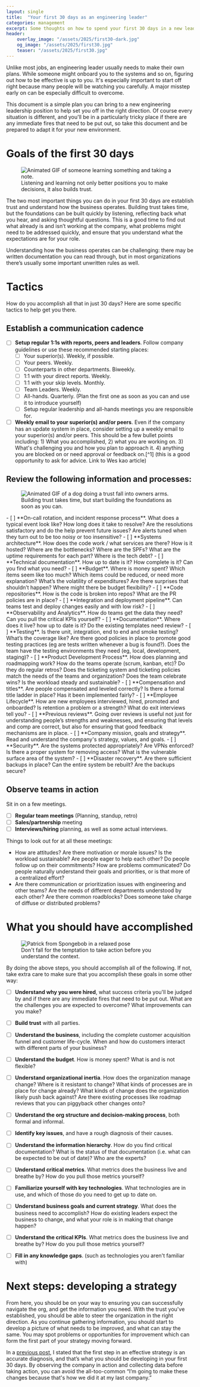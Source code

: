 ```yaml
---
layout: single
title:  "Your first 30 days as an engineering leader"
categories: management
excerpt: Some thoughts on how to spend your first 30 days in a new leadership position.
header:
    overlay_image: "/assets/2025/first30-dark.jpg"
    og_image: "/assets/2025/first30.jpg"
    teaser: "/assets/2025/first30.jpg"
---
```


Unlike most jobs, an engineering leader usually needs to make their own plans. While someone might onboard you to the systems and so on, figuring out how to be effective is up to you. It's especially important to start off right because many people will be watching you carefully. A major misstep early on can be especially difficult to overcome.

This document is a simple plan you can bring to a new engineering leadership position to help set you off in the right direction. Of course every situation is different, and you'll be in a particularly tricky place if there are any immediate fires that need to be put out, so take this document and be prepared to adapt it for your new environment.

# Goals of the first 30 days

<figure>
    <img
		 src="/assets/2025/listen-and-learn.gif"
         alt="Animated GIF of someone learning something and taking a note.">
    <figcaption>Listening and learning not only better positions you to make decisions, it also builds trust.</figcaption>
</figure>

The two most important things you can do in your first 30 days are establish trust and understand how the business operates. Building trust takes time, but the foundations can be built quickly by listening, reflecting back what you hear, and asking thoughtful questions. This is a good time to find out what already is and isn’t working at the company, what problems might need to be addressed quickly, and ensure that you understand what the expectations are for your role.

Understanding how the business operates can be challenging: there may be written documentation you can read through, but in most organizations there’s usually some important unwritten rules as well.

# Tactics

How do you accomplish all that in just 30 days? Here are some specific tactics to help get you there.

## Establish a communication cadence
- [ ] **Setup regular 1:1s with reports, peers and leaders**. Follow company guidelines or use these recommended starting places:
  - [ ] Your superior(s). Weekly, if possible.
  - [ ] Your peers. Weekly.
  - [ ] Counterparts in other departments. Biweekly.
  - [ ] 1:1 with your direct reports. Weekly.
  - [ ] 1:1 with your skip levels. Monthly.
  - [ ] Team Leaders. Weekly.
  - [ ] All-hands. Quarterly. (Plan the first one as soon as you can and use it to introduce yourself)
  - [ ] Setup regular leadership and all-hands meetings you are responsible for.
- [ ] **Weekly email to your superior(s) and/or peers**. Even if the company has an update system in place, consider setting up a weekly email to your superior(s) and/or peers. This should be a few bullet points including: 1) What you accomplished, 2) what you are working on. 3) What's challenging you and how you plan to approach it. 4) anything you are blocked on or need approval or feedback on.[^1] (this is a good opportunity to ask for advice. Link to Wes kao article)

## Review the following information and processes:
<figure>
    <img
		 src="/assets/2025/dog-trust.gif"
         alt="Animated GIF of a dog doing a trust fall into owners arms.">
    <figcaption>Building trust takes time, but start building the foundations as soon as you can.</figcaption>
</figure>
- [ ] **On-call rotation, and incident response process**. What does a typical event look like? How long does it take to resolve? Are the resolutions satisfactory and do the help prevent future issues? Are alerts tuned when they turn out to be too noisy or too insensitive?
- [ ] **Systems architecture**. How does the code work / what services are there? How is it hosted? Where are the bottlenecks? Where are the SPFs? What are the uptime requirements for each part? Where is the tech debt?
- [ ] **Technical documentation**. How up to date is it? How complete is it? Can you find what you need?
- [ ] **Budget**. Where is money spent? Which items seem like too much? Which items could be reduced, or need more explanation? What’s the volatility of expenditures? Are there surprises that shouldn’t happen? Where might there be budget flexibility?
- [ ] **Code repositories**. How is the code is broken into repos? What are the PR policies are in place?
- [ ] **Integration and deployment pipeline**. Can teams test and deploy changes easily and with low risk?
- [ ] **Observability and Analytics**. How do teams get the data they need? Can you pull the critical KPIs yourself?
- [ ] **Documentation**. Where does it live? how up to date is it? Do the existing templates need review?
- [ ] **Testing**. Is there unit, integration, end to end and smoke testing? What’s the coverage like? Are there good policies in place to promote good testing practices (eg are tests written whenever a bug is found?). Does the team have the testing environments they need (eg, local, development, staging)?
- [ ] **Product Development Process**. How does planning and roadmapping work? How do the teams operate (scrum, kanban, etc)? Do they do regular retros? Does the ticketing system and ticketing policies match the needs of the teams and organization? Does the team celebrate wins? Is the workload steady and sustainable?
- [ ] **Compensation and titles**. Are people compensated and leveled correctly? Is there a formal title ladder in place? Has it been implemented fairly?
- [ ] **Employee Lifecycle**. How are new employees interviewed, hired, promoted and onboarded? Is retention a problem or a strength? What do exit interviews tell you?
- [ ] **Previous reviews**. Going over reviews is useful not just for understanding people’s strengths and weaknesses, and ensuring that levels and comp are correct, but also for ensuring that good feedback mechanisms are in place.
- [ ] **Company mission, goals and strategy**. Read and understand the company's strategy, values, and goals.
- [ ] **Security**. Are the systems protected appropriately? Are VPNs enforced? Is there a proper system for removing access? What is the vulnerable surface area of the system?
- [ ] **Disaster recovery**. Are there sufficient backups in place? Can the entire system be rebuilt? Are the backups secure?

## Observe teams in action

Sit in on a few meetings.

- [ ] **Regular team meetings** (Planning, standup, retro)
- [ ] **Sales/partnership** meeting
- [ ] **Interviews/hiring** planning, as well as some actual interviews.

Things to look out for at all these meetings:
* How are attitudes? Are there motivation or morale issues? Is the workload sustainable? Are people eager to help each other? Do people follow up on their commitments? How are problems communicated? Do people naturally understand their goals and priorities, or is that more of a centralized effort?
* Are there communication or prioritization issues with engineering and other teams? Are the needs of different departments understood by each other? Are there common roadblocks? Does someone take charge of diffuse or distributed problems?

# What you should have accomplished

<figure>
    <img 
		 src="/assets/2025/trust-the-process.gif"
         alt="Patrick from Spongebob in a relaxed pose">
    <figcaption>Don't fall for the temptation to take action before you understand the context.</figcaption>
</figure>

By doing the above steps, you should accomplish all of the following. If not, take extra care to make sure that you accomplish these goals in some other way:

- [ ] **Understand why you were hired**, what success criteria you'll be judged by and if there are any immediate fires that need to be put out. What are the challenges you are expected to overcome? What improvements can you make?
- [ ] **Build trust** with all parties.
- [ ] **Understand the business**, including the complete customer acquisition funnel and customer life-cycle. When and how do customers interact with different parts of your business?
- [ ] **Understand the budget**. How is money spent? What is and is not flexible?
- [ ] **Understand organizational inertia**. How does the organization manage change? Where is it resistant to change? What kinds of processes are in place for change already? What kinds of change does the organization likely push back against? Are there existing processes like roadmap reviews that you can piggyback other changes onto?
- [ ] **Understand the org structure and decision-making process**, both formal and informal.
- [ ] **Identify key issues**, and have a rough diagnosis of their causes.
- [ ] **Understand the information hierarchy**. How do you find critical documentation? What is the status of that documentation (i.e. what can be expected to be out of date)? Who are the experts?
- [ ] **Understand critical metrics**. What metrics does the business live and breathe by? How do you pull those metrics yourself?
- [ ] **Familiarize yourself with key technologies**. What technologies are in use, and which of those do you need to get up to date on.
- [ ] **Understand business goals and current strategy**. What does the business need to accomplish? How do existing leaders expect the business to change, and what your role is in making that change happen?
- [ ] **Understand the critical KPIs**. What metrics does the business live and breathe by? How do you pull those metrics yourself?
- [ ] **Fill in any knowledge gaps**. (such as technologies you aren't familiar with)


# Next steps: developing a strategy

From here, you should be on your way to ensuring you can successfully navigate the org, and get the information you need. With the trust you've established, you should be able to steer the organization in the right direction. As you continue gathering information, you should start to develop a picture of what needs to be improved, and what can stay the same. You may spot problems or opportunities for improvement which can form the first part of your strategy moving forward.

In a [previous post](/management/effective-strategy/), I stated that the first step in an effective strategy is an accurate diagnosis, and that’s what you should be developing in your first 30 days. By observing the company in action and collecting data before taking action, you can avoid the all-too-common “I’m going to make these changes because that's how we did it at my last company.”